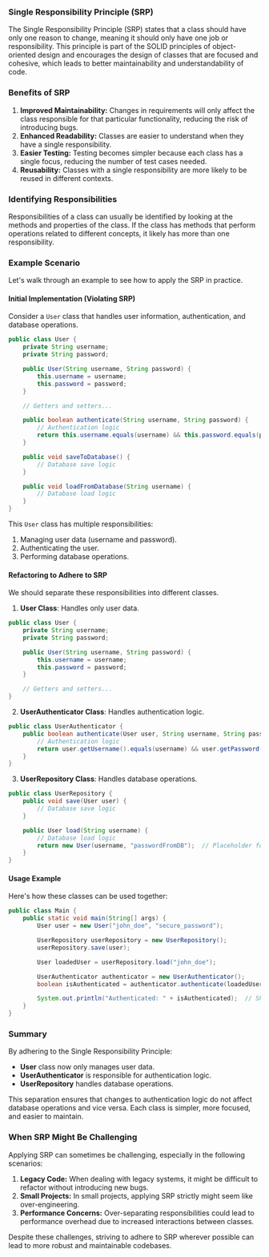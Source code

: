 ### Single Responsibility Principle (SRP)

The Single Responsibility Principle (SRP) states that a class should have only one reason to change, meaning it should only have one job or responsibility. This principle is part of the SOLID principles of object-oriented design and encourages the design of classes that are focused and cohesive, which leads to better maintainability and understandability of code.

### Benefits of SRP

1. **Improved Maintainability:** Changes in requirements will only affect the class responsible for that particular functionality, reducing the risk of introducing bugs.
2. **Enhanced Readability:** Classes are easier to understand when they have a single responsibility.
3. **Easier Testing:** Testing becomes simpler because each class has a single focus, reducing the number of test cases needed.
4. **Reusability:** Classes with a single responsibility are more likely to be reused in different contexts.

### Identifying Responsibilities

Responsibilities of a class can usually be identified by looking at the methods and properties of the class. If the class has methods that perform operations related to different concepts, it likely has more than one responsibility.

### Example Scenario

Let's walk through an example to see how to apply the SRP in practice.

#### Initial Implementation (Violating SRP)

Consider a `User` class that handles user information, authentication, and database operations.

```java
public class User {
    private String username;
    private String password;

    public User(String username, String password) {
        this.username = username;
        this.password = password;
    }

    // Getters and setters...

    public boolean authenticate(String username, String password) {
        // Authentication logic
        return this.username.equals(username) && this.password.equals(password);
    }

    public void saveToDatabase() {
        // Database save logic
    }

    public void loadFromDatabase(String username) {
        // Database load logic
    }
}
```

This `User` class has multiple responsibilities:
1. Managing user data (username and password).
2. Authenticating the user.
3. Performing database operations.

#### Refactoring to Adhere to SRP

We should separate these responsibilities into different classes.

1. **User Class**: Handles only user data.

```java
public class User {
    private String username;
    private String password;

    public User(String username, String password) {
        this.username = username;
        this.password = password;
    }

    // Getters and setters...
}
```

2. **UserAuthenticator Class**: Handles authentication logic.

```java
public class UserAuthenticator {
    public boolean authenticate(User user, String username, String password) {
        // Authentication logic
        return user.getUsername().equals(username) && user.getPassword().equals(password);
    }
}
```

3. **UserRepository Class**: Handles database operations.

```java
public class UserRepository {
    public void save(User user) {
        // Database save logic
    }

    public User load(String username) {
        // Database load logic
        return new User(username, "passwordFromDB");  // Placeholder for actual implementation
    }
}
```

#### Usage Example

Here's how these classes can be used together:

```java
public class Main {
    public static void main(String[] args) {
        User user = new User("john_doe", "secure_password");

        UserRepository userRepository = new UserRepository();
        userRepository.save(user);

        User loadedUser = userRepository.load("john_doe");

        UserAuthenticator authenticator = new UserAuthenticator();
        boolean isAuthenticated = authenticator.authenticate(loadedUser, "john_doe", "secure_password");

        System.out.println("Authenticated: " + isAuthenticated);  // Should print: Authenticated: true
    }
}
```

### Summary

By adhering to the Single Responsibility Principle:
- **User** class now only manages user data.
- **UserAuthenticator** is responsible for authentication logic.
- **UserRepository** handles database operations.

This separation ensures that changes to authentication logic do not affect database operations and vice versa. Each class is simpler, more focused, and easier to maintain.

### When SRP Might Be Challenging

Applying SRP can sometimes be challenging, especially in the following scenarios:
1. **Legacy Code:** When dealing with legacy systems, it might be difficult to refactor without introducing new bugs.
2. **Small Projects:** In small projects, applying SRP strictly might seem like over-engineering.
3. **Performance Concerns:** Over-separating responsibilities could lead to performance overhead due to increased interactions between classes.

Despite these challenges, striving to adhere to SRP wherever possible can lead to more robust and maintainable codebases.
